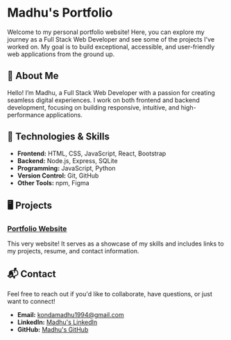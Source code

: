 # Madhu's Portfolio

Welcome to my personal portfolio website! Here, you can explore my journey as a Full Stack Web Developer and see some of the projects I've worked on. My goal is to build exceptional, accessible, and user-friendly web applications from the ground up.

## 🌟 About Me

Hello! I’m Madhu, a Full Stack Web Developer with a passion for creating seamless digital experiences. I work on both frontend and backend development, focusing on building responsive, intuitive, and high-performance applications.

## 🚀 Technologies & Skills

- **Frontend:** HTML, CSS, JavaScript, React, Bootstrap
- **Backend:** Node.js, Express, SQLite
- **Programming:** JavaScript, Python
- **Version Control:** Git, GitHub
- **Other Tools:** npm, Figma

## 🖥️ Projects

### [Portfolio Website](https://github.com/username/portfolio)

This very website! It serves as a showcase of my skills and includes links to my projects, resume, and contact information.

## 📬 Contact

Feel free to reach out if you'd like to collaborate, have questions, or just want to connect!

- **Email:** kondamadhu1994@gmail.com
- **LinkedIn:** [Madhu's LinkedIn](https://www.linkedin.com/in/madhukonda22/)
- **GitHub:** [Madhu's GitHub](https://github.com/madhukmd)
